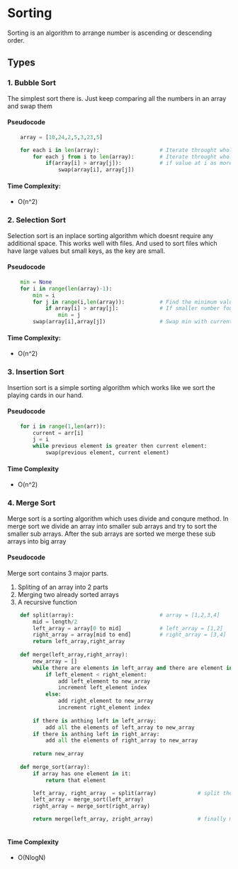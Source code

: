 # Sorting
Sorting is an algorithm to arrange number is ascending or descending order.

## Types

### 1. Bubble Sort
The simplest sort there is. Just keep comparing all the numbers in an array and swap them

#### Pseudocode
```python
    array = [10,24,2,5,3,23,5]

    for each i in len(array):                   # Iterate throught whole array as i
        for each j from i to len(array):        # Iterate throught whole array starting from index i
            if(array[i] > array[j]):            # if value at i as more then value at j then swap
                swap(array[i], array[j]) 

```
#### Time Complexity:
* O(n^2) 

### 2. Selection Sort
Selection sort is an inplace sorting algorithm which doesnt require any additional space. This works well with files.
And used to sort files which have large values but small keys, as the key are small.

#### Pseudocode

```python
    min = None
    for i in range(len(array)-1):
        min = i
        for j in range(i,len(array)):           # Find the minimum value in the array
            if array[i] > array[j]:             # If smaller number found change min to current
                min = j                         
        swap(array[i],array[j])                 # Swap min with current
```
#### Time Complexity:
* O(n^2)

### 3. Insertion Sort

Insertion sort is a simple sorting algorithm which works like we sort the playing cards in our hand.

#### Pseudocode
```python
    for i in range(1,len(arr)):
        current = arr[i]
        j = i
        while previous element is greater then current element:
            swap(previous element, current element)

```

#### Time Complexity
* O(n^2)

### 4. Merge Sort
Merge sort is a sorting algorithm which uses divide and conqure method. In merge sort we divide an array into smaller sub arrays and try to sort the smaller sub arrays. After the sub arrays are sorted we merge these sub arrays into big array


#### Pseudocode
Merge sort contains 3 major parts.
1. Spliting of an array into 2 parts
2. Merging two already sorted arrays
3. A recursive function  

```python
    def split(array):                           # array = [1,2,3,4]
        mid = length/2
        left_array = array[0 to mid]            # left_array = [1,2]
        right_array = array[mid to end]         # right_array = [3,4]
        return left_array,right_array
    
    def merge(left_array,right_array):
        new_array = []
        while there are elements in left_array and there are element in right_array:
            if left_element < right_element:
                add left_element to new_array
                increment left_element index
            else:
                add right_element to new_array
                increment right_element index
        
        if there is anthing left in left_array:
            add all the elements of left_array to new_array
        if there is anthing left in right_array:
            add all the elements of right_array to new_array
        
        return new_array
    
    def merge_sort(array):
        if array has one element in it:
            return that element

        left_array, right_array  = split(array)             # split the given array into two  parts
        left_array = merge_sort(left_array)                 
        right_array = merge_sort(right_array)

        return merge(left_array, zright_array)              # finally merge both the sub arrays and return
        
```

#### Time Complexity
* O(NlogN)
